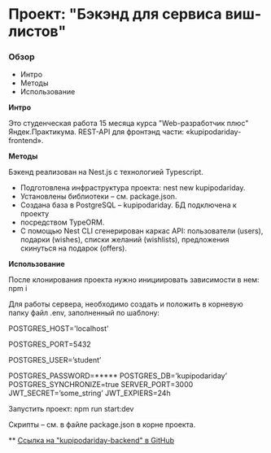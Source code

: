 # Проект: "Бэкэнд для сервиса виш-листов"

### Обзор

- Интро
- Методы
- Использование

**Интро**

Это студенческая работа 15 месяца курса "Web-разработчик плюс" Яндек.Практикума. REST-API для фронтэнд части: «kupipodariday-frontend».

**Методы**

Бэкенд реализован на Nest.js с технологией Typescript.

- Подготовлена инфраструктура проекта: nest new kupipodariday.
- Установлены библиотеки – см. package.json.
- Создана база в PostgreSQL – kupipodariday. БД подключена к проекту
- посредством TypeORM.
- С помощью Nest CLI сгенерирован каркас API: пользователи (users), подарки (wishes), списки желаний (wishlists), предложения скинуться на подарок (offers).

**Использование**

После клонирования проекта нужно инициировать зависимости в нем: npm i

Для работы сервера, необходимо создать и положить в корневую папку файл .env, заполненный по шаблону:

  POSTGRES_HOST='localhost'
  
  POSTGRES_PORT=5432
  
  POSTGRES_USER=’student’
  
  POSTGRES_PASSWORD=*****
  POSTGRES_DB=’kupipodariday’
  POSTGRES_SYNCHRONIZE=true
  SERVER_PORT=3000
  JWT_SECRET=’some_string’
  JWT_EXPIERS=24h

Запустить проект:
npm run start:dev

Скрипты – см. в файле package.json в корне проекта.


** [Ссылка на "kupipodariday-backend" в GitHub](https://github.com/vasaykh2/kupipodariday-backend)
